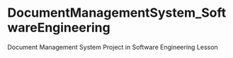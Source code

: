 # DocumentManagementSystem_SoftwareEngineering
Document Management System Project in Software Engineering Lesson
